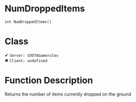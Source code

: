 # NumDroppedItems
```
int NumDroppedItems()
```
# Class
✔ `Server: CDOTAGamerules`  
✖ `Client: undefined`  

# Function Description
Returns the number of items currently dropped on the ground
